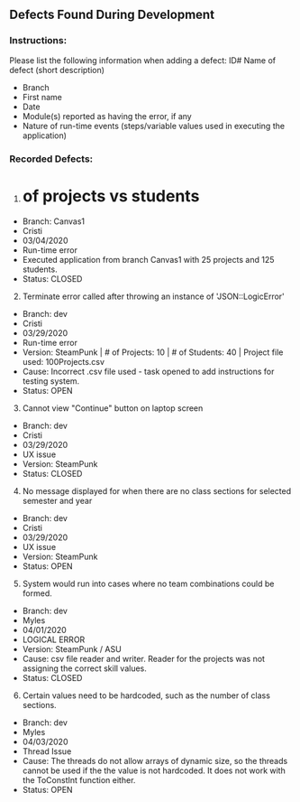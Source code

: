 ## Defects Found During Development

### Instructions:

Please list the following information when adding a defect:
ID# Name of defect (short description)
- Branch
- First name
- Date
- Module(s) reported as having the error, if any
- Nature of run-time events (steps/variable values used in executing the application)

### Recorded Defects:

1. # of projects vs students
- Branch: Canvas1
- Cristi
- 03/04/2020
- Run-time error
- Executed application from branch Canvas1 with 25 projects and 125 students.
- Status: CLOSED

2. Terminate error called after throwing an instance of 'JSON::LogicError'
- Branch: dev
- Cristi
- 03/29/2020
- Run-time error
- Version: SteamPunk | # of Projects: 10 | # of Students: 40 | Project file used: 100Projects.csv
- Cause: Incorrect .csv file used - task opened to add instructions for testing system.
- Status: OPEN

3. Cannot view "Continue" button on laptop screen
- Branch: dev
- Cristi
- 03/29/2020
- UX issue
- Version: SteamPunk
- Status: CLOSED

4. No message displayed for when there are no class sections for selected semester and year
- Branch: dev
- Cristi
- 03/29/2020
- UX issue
- Version: SteamPunk
- Status: OPEN

5. System would run into cases where no team combinations could be formed.
- Branch: dev
- Myles
- 04/01/2020
- LOGICAL ERROR
- Version: SteamPunk / ASU
- Cause: csv file reader and writer. Reader for the projects was not assigning the correct skill values.
- Status: CLOSED

6. Certain values need to be hardcoded, such as the number of class sections.
- Branch: dev
- Myles
- 04/03/2020
- Thread Issue
- Cause: The threads do not allow arrays of dynamic size, so the threads cannot be used if the the 
 value is not hardcoded. It does not work with the ToConstInt function either. 
- Status: OPEN
